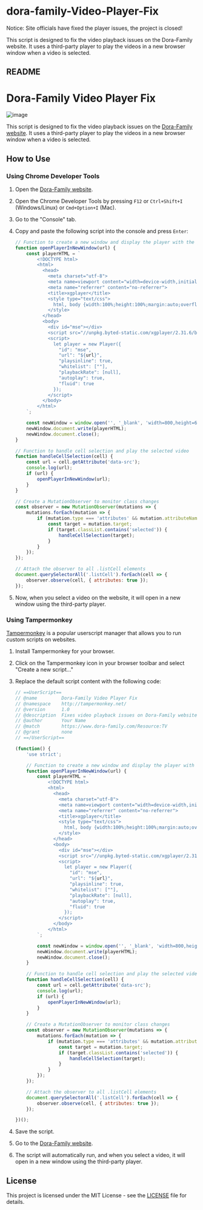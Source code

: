 # dora-family-Video-Player-Fix

Notice: Site officials have fixed the player issues, the project is closed!

This script is designed to fix the video playback issues on the Dora-Family website. It uses a third-party player to play the videos in a new browser window when a video is selected.
## README

# Dora-Family Video Player Fix
![image](https://github.com/user-attachments/assets/16e0634d-d2d8-41e3-adcd-4337f51627eb)

This script is designed to fix the video playback issues on the [Dora-Family website](https://www.dora-family.com/Resource:TV?variant=zh-sg). It uses a third-party player to play the videos in a new browser window when a video is selected.

## How to Use

### Using Chrome Developer Tools

1. Open the [Dora-Family website](https://www.dora-family.com/Resource:TV?variant=zh-sg).
2. Open the Chrome Developer Tools by pressing `F12` or `Ctrl+Shift+I` (Windows/Linux) or `Cmd+Option+I` (Mac).
3. Go to the "Console" tab.
4. Copy and paste the following script into the console and press `Enter`:

    ```javascript
    // Function to create a new window and display the player with the given URL
    function openPlayerInNewWindow(url) {
        const playerHTML = `
            <!DOCTYPE html>
            <html>
              <head>
                <meta charset="utf-8">
                <meta name=viewport content="width=device-width,initial-scale=1,maximum-scale=1,minimum-scale=1,user-scalable=no,minimal-ui">
                <meta name="referrer" content="no-referrer">
                <title>xgplayer</title>
                <style type="text/css">
                  html, body {width:100%;height:100%;margin:auto;overflow: hidden;}
                </style>
              </head>
              <body>
                <div id="mse"></div>
                <script src="//unpkg.byted-static.com/xgplayer/2.31.6/browser/index.js" charset="utf-8"></script>
                <script>
                  let player = new Player({
                    "id": "mse",
                    "url": "${url}",
                    "playsinline": true,
                    "whitelist": [""],
                    "playbackRate": [null],
                    "autoplay": true,
                    "fluid": true
                  });
                </script>
              </body>
            </html>
        `;

        const newWindow = window.open('', '_blank', 'width=800,height=600');
        newWindow.document.write(playerHTML);
        newWindow.document.close();
    }

    // Function to handle cell selection and play the selected video
    function handleCellSelection(cell) {
        const url = cell.getAttribute('data-src');
        console.log(url);
        if (url) {
            openPlayerInNewWindow(url);
        }
    }

    // Create a MutationObserver to monitor class changes
    const observer = new MutationObserver(mutations => {
        mutations.forEach(mutation => {
            if (mutation.type === 'attributes' && mutation.attributeName === 'class') {
                const target = mutation.target;
                if (target.classList.contains('selected')) {
                    handleCellSelection(target);
                }
            }
        });
    });

    // Attach the observer to all .listCell elements
    document.querySelectorAll('.listCell').forEach(cell => {
        observer.observe(cell, { attributes: true });
    });
    ```

5. Now, when you select a video on the website, it will open in a new window using the third-party player.

### Using Tampermonkey

[Tampermonkey](https://www.tampermonkey.net/) is a popular userscript manager that allows you to run custom scripts on websites.

1. Install Tampermonkey for your browser.
2. Click on the Tampermonkey icon in your browser toolbar and select "Create a new script..."
3. Replace the default script content with the following code:

    ```javascript
    // ==UserScript==
    // @name         Dora-Family Video Player Fix
    // @namespace    http://tampermonkey.net/
    // @version      1.0
    // @description  Fixes video playback issues on Dora-Family website using a third-party player.
    // @author       Your Name
    // @match        https://www.dora-family.com/Resource:TV
    // @grant        none
    // ==/UserScript==

    (function() {
        'use strict';

        // Function to create a new window and display the player with the given URL
        function openPlayerInNewWindow(url) {
            const playerHTML = `
                <!DOCTYPE html>
                <html>
                  <head>
                    <meta charset="utf-8">
                    <meta name=viewport content="width=device-width,initial-scale=1,maximum-scale=1,minimum-scale=1,user-scalable=no,minimal-ui">
                    <meta name="referrer" content="no-referrer">
                    <title>xgplayer</title>
                    <style type="text/css">
                      html, body {width:100%;height:100%;margin:auto;overflow: hidden;}
                    </style>
                  </head>
                  <body>
                    <div id="mse"></div>
                    <script src="//unpkg.byted-static.com/xgplayer/2.31.6/browser/index.js" charset="utf-8"></script>
                    <script>
                      let player = new Player({
                        "id": "mse",
                        "url": "${url}",
                        "playsinline": true,
                        "whitelist": [""],
                        "playbackRate": [null],
                        "autoplay": true,
                        "fluid": true
                      });
                    </script>
                  </body>
                </html>
            `;

            const newWindow = window.open('', '_blank', 'width=800,height=600');
            newWindow.document.write(playerHTML);
            newWindow.document.close();
        }

        // Function to handle cell selection and play the selected video
        function handleCellSelection(cell) {
            const url = cell.getAttribute('data-src');
            console.log(url);
            if (url) {
                openPlayerInNewWindow(url);
            }
        }

        // Create a MutationObserver to monitor class changes
        const observer = new MutationObserver(mutations => {
            mutations.forEach(mutation => {
                if (mutation.type === 'attributes' && mutation.attributeName === 'class') {
                    const target = mutation.target;
                    if (target.classList.contains('selected')) {
                        handleCellSelection(target);
                    }
                }
            });
        });

        // Attach the observer to all .listCell elements
        document.querySelectorAll('.listCell').forEach(cell => {
            observer.observe(cell, { attributes: true });
        });

    })();
    ```

4. Save the script.
5. Go to the [Dora-Family website](https://www.dora-family.com/Resource:TV?variant=zh-sg).
6. The script will automatically run, and when you select a video, it will open in a new window using the third-party player.

## License

This project is licensed under the MIT License - see the [LICENSE](LICENSE) file for details.
